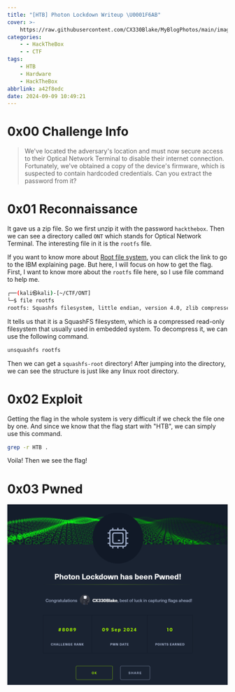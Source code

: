 ```yaml
---
title: "[HTB] Photon Lockdown Writeup \U0001F6AB"
cover: >-
    https://raw.githubusercontent.com/CX330Blake/MyBlogPhotos/main/image/help-you-at-solving-hackthebox-htb-challenges-machines.png
categories:
    - - HackTheBox
    - - CTF
tags:
    - HTB
    - Hardware
    - HackTheBox
abbrlink: a42f8edc
date: 2024-09-09 10:49:21
---
```


# 0x00 Challenge Info

> We've located the adversary's location and must now secure access to their Optical Network Terminal to disable their internet connection. Fortunately, we've obtained a copy of the device's firmware, which is suspected to contain hardcoded credentials. Can you extract the password from it?

# 0x01 Reconnaissance

It gave us a zip file. So we first unzip it with the password `hackthebox`. Then we can see a directory called `ONT` which stands for Optical Network Terminal. The interesting file in it is the `rootfs` file.

If you want to know more about [Root file system](https://www.ibm.com/docs/hu/aix/7.2?topic=tree-root-file-system), you can click the link to go to the IBM explaining page. But here, I will focus on how to get the flag. First, I want to know more about the `rootfs` file here, so I use file command to help me.

```bash
┌──(kali㉿kali)-[~/CTF/ONT]
└─$ file rootfs
rootfs: Squashfs filesystem, little endian, version 4.0, zlib compressed, 10936182 bytes, 910 inodes, blocksize: 131072 bytes, created: Sun Oct  1 07:02:43 2023
```

It tells us that it is a SquashFS filesystem, which is a compressed read-only filesystem that usually used in embedded system. To decompress it, we can use the following command.

```bash
unsquashfs rootfs
```

Then we can get a `squashfs-root` directory! After jumping into the directory, we can see the structure is just like any linux root directory.

# 0x02 Exploit

Getting the flag in the whole system is very difficult if we check the file one by one. And since we know that the flag start with "HTB", we can simply use this command.

```bash
grep -r HTB .
```

Voila! Then we see the flag!

# 0x03 Pwned

![Pwned](https://raw.githubusercontent.com/CX330Blake/MyBlogPhotos/main/image/image-20240909111043641.png)

